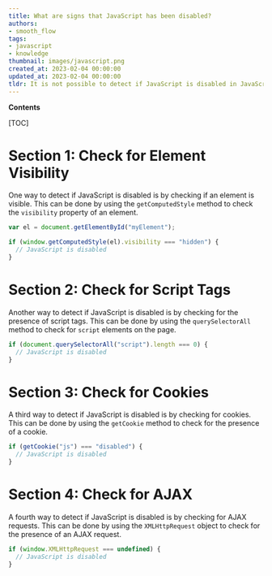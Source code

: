 ```yaml
---
title: What are signs that JavaScript has been disabled?
authors:
- smooth_flow
tags:
- javascript
- knowledge
thumbnail: images/javascript.png
created_at: 2023-02-04 00:00:00
updated_at: 2023-02-04 00:00:00
tldr: It is not possible to detect if JavaScript is disabled in JavaScript.
---
```


**Contents**

[TOC]

# Section 1: Check for Element Visibility

One way to detect if JavaScript is disabled is by checking if an element is visible. This can be done by using the `getComputedStyle` method to check the `visibility` property of an element.

```javascript
var el = document.getElementById("myElement");

if (window.getComputedStyle(el).visibility === "hidden") {
  // JavaScript is disabled
}
```

# Section 2: Check for Script Tags

Another way to detect if JavaScript is disabled is by checking for the presence of script tags. This can be done by using the `querySelectorAll` method to check for `script` elements on the page.

```javascript
if (document.querySelectorAll("script").length === 0) {
  // JavaScript is disabled
}
```

# Section 3: Check for Cookies

A third way to detect if JavaScript is disabled is by checking for cookies. This can be done by using the `getCookie` method to check for the presence of a cookie.

```javascript
if (getCookie("js") === "disabled") {
  // JavaScript is disabled
}
```

# Section 4: Check for AJAX

A fourth way to detect if JavaScript is disabled is by checking for AJAX requests. This can be done by using the `XMLHttpRequest` object to check for the presence of an AJAX request.

```javascript
if (window.XMLHttpRequest === undefined) {
  // JavaScript is disabled
}
```
